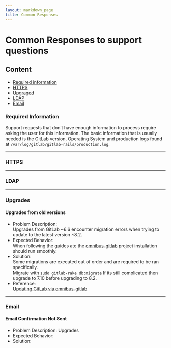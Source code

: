 ```yaml
---
layout: markdown_page
title: Common Responses
---
```


# Common Responses to support questions

## Content
* [Required information](/handbook/support/common-responses.html#required-information)    
* [HTTPS](/handbook/support/common-responses.html#https)  
* [Upgraged](/handbook/support/common-responses.html#upgrades)  
* [LDAP](/handbook/support/common-responses.html#ldap)
* [Email](/handbook/support/common-responses.html#email)


### <a name="required-information"></a> Required Information

Support requests that don’t have enough information to process require asking the user for this information. The basic 
information that is usually needed is the GitLab version, Operating System and production logs found 
at ```/var/log/gitlab/gitlab-rails/production.log```. 

***

### <a name="https"></a> HTTPS 

***

### <a name="ldap"></a> LDAP
  
***

### <a name="upgrades"></a> Upgrades
  
#### Upgrades from old versions
* Problem Description:  
Upgrades from GitLab ~6.6 encounter migration errors when trying to update to the latest 
version ~8.2. 
* Expected Behavior:  
When following the guides ate the [omnibus-gitlab](https://gitlab.com/gitlab-org/omnibus-gitlab/blob/master/doc/update/README.md#upgrading-from-a-non-omnibus-installation-to-an-omnibus-installation) 
project installation should run smoothly.
* Solution:  
Some migrations are executed out of order and are required to be ran specifically.  
Migrate with ```sudo gitlab-rake db:migrate```
If its still complicated then upgrade to 7.10 before upgrading to 8.2.    
* Reference:  
[Updating GitLab via omnibus-gitlab](https://gitlab.com/gitlab-org/omnibus-gitlab/blob/master/doc/update/README.md#upgrading-from-a-non-omnibus-installation-to-an-omnibus-installation)
 
 


***

### <a name="email"></a> Email

#### Email Confirmation Not Sent
* Problem Description: Upgrades 
* Expected Behavior:  
* Solution:  
